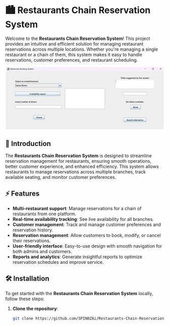 # 🏙️ Restaurants Chain Reservation System

Welcome to the **Restaurants Chain Reservation System**! This project provides an intuitive and efficient solution for managing restaurant reservations across multiple locations. Whether you're managing a single restaurant or a chain of them, this system makes it easy to handle reservations, customer preferences, and restaurant scheduling.
<p align="center">
 <img src="https://github.com/SPIN0ZAi/Restaurants-Chain-Reservation-System/blob/master/Screenshot%202025-04-25%20102954.jpg" width="500" alt="RISC-V Smiley Face Output"/>
</p>

## 🚀 Introduction

The **Restaurants Chain Reservation System** is designed to streamline reservation management for restaurants, ensuring smooth operations, better customer experience, and enhanced efficiency. This system allows restaurants to manage reservations across multiple branches, track available seating, and monitor customer preferences.

## ⚡ Features

- **Multi-restaurant support**: Manage reservations for a chain of restaurants from one platform.
- **Real-time availability tracking**: See live availability for all branches.
- **Customer management**: Track and manage customer preferences and reservation history.
- **Reservation management**: Allow customers to book, modify, or cancel their reservations.
- **User-friendly interface**: Easy-to-use design with smooth navigation for both admins and customers.
- **Reports and analytics**: Generate insightful reports to optimize reservation schedules and improve service.

## 🛠️ Installation

To get started with the **Restaurants Chain Reservation System** locally, follow these steps:

1. **Clone the repository**:
   ```bash
   git clone https://github.com/SPIN0ZAi/Restaurants-Chain-Reservation-System.git
